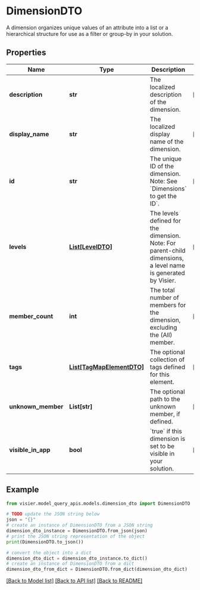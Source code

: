 # DimensionDTO

A dimension organizes unique values of an attribute into a list or a hierarchical structure for use as a filter or group-by in your solution.

## Properties

Name | Type | Description | Notes
------------ | ------------- | ------------- | -------------
**description** | **str** | The localized description of the dimension. | [optional] 
**display_name** | **str** | The localized display name of the dimension. | [optional] 
**id** | **str** | The unique ID of the dimension.  Note: See &#x60;Dimensions&#x60; to get the ID&#x60;. | [optional] 
**levels** | [**List[LevelDTO]**](LevelDTO.md) | The levels defined for the dimension. Note: For parent-child dimensions, a level name is generated by Visier. | [optional] 
**member_count** | **int** | The total number of members for the dimension, excluding the (All) member. | [optional] 
**tags** | [**List[TagMapElementDTO]**](TagMapElementDTO.md) | The optional collection of tags defined for this element. | [optional] 
**unknown_member** | **List[str]** | The optional path to the unknown member, if defined. | [optional] 
**visible_in_app** | **bool** | &#x60;true&#x60; if this dimension is set to be visible in your solution. | [optional] 

## Example

```python
from visier.model_query_apis.models.dimension_dto import DimensionDTO

# TODO update the JSON string below
json = "{}"
# create an instance of DimensionDTO from a JSON string
dimension_dto_instance = DimensionDTO.from_json(json)
# print the JSON string representation of the object
print(DimensionDTO.to_json())

# convert the object into a dict
dimension_dto_dict = dimension_dto_instance.to_dict()
# create an instance of DimensionDTO from a dict
dimension_dto_from_dict = DimensionDTO.from_dict(dimension_dto_dict)
```
[[Back to Model list]](../README.md#documentation-for-models) [[Back to API list]](../README.md#documentation-for-api-endpoints) [[Back to README]](../README.md)


